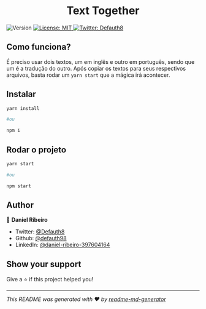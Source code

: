 <h1 align="center">Text Together</h1>
<p>
  <img alt="Version" src="https://img.shields.io/badge/version-1.0.0-blue.svg?cacheSeconds=2592000" />
  <a href="#" target="_blank">
    <img alt="License: MIT" src="https://img.shields.io/badge/License-MIT-yellow.svg" />
  </a>
  <a href="https://twitter.com/Defauth8" target="_blank">
    <img alt="Twitter: Defauth8" src="https://img.shields.io/twitter/follow/Defauth8.svg?style=social" />
  </a>
</p>

## Como funciona?

É preciso usar dois textos, um em inglês e outro em português, sendo que um é a tradução do outro. Após copiar os textos para seus respectivos arquivos, basta rodar um `yarn start` que a mágica irá acontecer. 


## Instalar

```sh
yarn install

#ou

npm i
```

## Rodar o projeto

```sh
yarn start

#ou

npm start
```

## Author

👤 **Daniel Ribeiro**

* Twitter: [@Defauth8](https://twitter.com/Defauth8)
* Github: [@defauth98](https://github.com/defauth98)
* LinkedIn: [@daniel-ribeiro-397604164](https://linkedin.com/in/daniel-ribeiro-397604164)

## Show your support

Give a ⭐️ if this project helped you!

***
_This README was generated with ❤️ by [readme-md-generator](https://github.com/kefranabg/readme-md-generator)_
